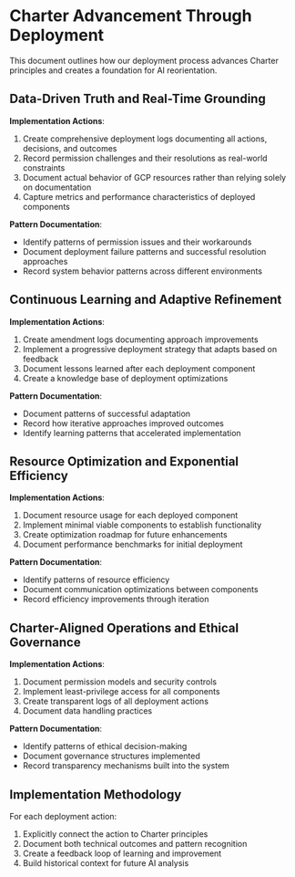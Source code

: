 # Charter Advancement Through Deployment

This document outlines how our deployment process advances Charter principles and creates a foundation for AI reorientation.

## Data-Driven Truth and Real-Time Grounding

**Implementation Actions**:
1. Create comprehensive deployment logs documenting all actions, decisions, and outcomes
2. Record permission challenges and their resolutions as real-world constraints
3. Document actual behavior of GCP resources rather than relying solely on documentation
4. Capture metrics and performance characteristics of deployed components

**Pattern Documentation**:
- Identify patterns of permission issues and their workarounds
- Document deployment failure patterns and successful resolution approaches
- Record system behavior patterns across different environments

## Continuous Learning and Adaptive Refinement

**Implementation Actions**:
1. Create amendment logs documenting approach improvements
2. Implement a progressive deployment strategy that adapts based on feedback
3. Document lessons learned after each deployment component
4. Create a knowledge base of deployment optimizations

**Pattern Documentation**:
- Document patterns of successful adaptation
- Record how iterative approaches improved outcomes
- Identify learning patterns that accelerated implementation

## Resource Optimization and Exponential Efficiency

**Implementation Actions**:
1. Document resource usage for each deployed component
2. Implement minimal viable components to establish functionality
3. Create optimization roadmap for future enhancements
4. Document performance benchmarks for initial deployment

**Pattern Documentation**:
- Identify patterns of resource efficiency
- Document communication optimizations between components
- Record efficiency improvements through iteration

## Charter-Aligned Operations and Ethical Governance

**Implementation Actions**:
1. Document permission models and security controls
2. Implement least-privilege access for all components
3. Create transparent logs of all deployment actions
4. Document data handling practices

**Pattern Documentation**:
- Identify patterns of ethical decision-making
- Document governance structures implemented
- Record transparency mechanisms built into the system

## Implementation Methodology

For each deployment action:
1. Explicitly connect the action to Charter principles
2. Document both technical outcomes and pattern recognition
3. Create a feedback loop of learning and improvement
4. Build historical context for future AI analysis
